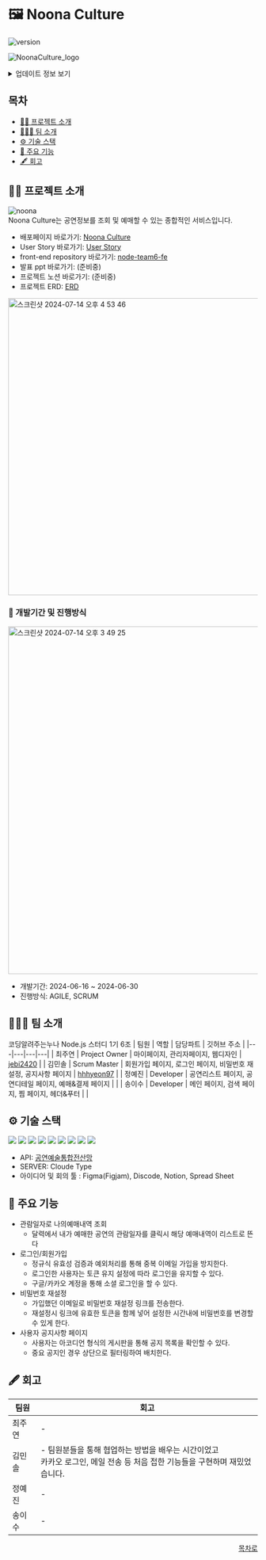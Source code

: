 # 🖼️ Noona Culture  
![version](https://img.shields.io/badge/version-1.0.0-blue)  

![NoonaCulture_logo](https://github.com/user-attachments/assets/9a14c607-6ea2-40f6-bad6-bfbb84087c0f)  

<details>
<summary>업데이트 정보 보기</summary>

- v1.0.0 (2024-06-30): 첫 번째 릴리스

</details>

## 목차

- [👨‍🏫 프로젝트 소개](#-프로젝트-소개)
- [🧑‍🤝‍🧑 팀 소개](#-팀-소개)
- [⚙️ 기술 스택](#-기술-스택)
- [📌 주요 기능](#-주요-기능)
- [🖋 회고](#-회고)


## 👨‍🏫 프로젝트 소개  
![noona](https://github.com/user-attachments/assets/c8235309-fe09-42f1-952f-f56e3337c3a8)  
Noona Culture는 공연정보를 조회 및 예매할 수 있는 종합적인 서비스입니다.  

- 배포페이지 바로가기: [Noona Culture](https://noona-culture.netlify.app/)
- User Story 바로가기: [User Story](https://docs.google.com/spreadsheets/d/1HGgDP4rUhWvZL-eKAirGMlfbq1DQ98yUOebkyV5f2GQ/edit?gid=0#gid=0)
- front-end repository 바로가기: [node-team6-fe](https://github.com/hhhyeon97/node-team6-fe)
- 발표 ppt 바로가기: (준비중)
- 프로젝트 노션 바로가기: (준비중)
- 프로젝트 ERD: [ERD](https://app.diagrams.net/#G1Z4yWPmKpvHqm78CCv1bmOwMLuUIFFN_Q#%7B%22pageId%22%3A%22eOnixxZUXJWLaz6sClB1%22%7D)
<img width="600" alt="스크린샷 2024-07-14 오후 4 53 46" src="https://github.com/user-attachments/assets/a1f3835b-c43a-4247-baa8-5008e629757a">

  
### 📅 개발기간 및 진행방식

<img width="702" alt="스크린샷 2024-07-14 오후 3 49 25" src="https://github.com/user-attachments/assets/e346fff5-7b4a-4d8f-913c-c43e2560d6c9">

- 개발기간: 2024-06-16 ~ 2024-06-30
- 진행방식: AGILE, SCRUM

## 🧑‍🤝‍🧑 팀 소개  
코딩알려주는누나 Node.js 스터디 1기 6조
| 팀원 | 역할 | 담당파트 | 깃허브 주소 |
|---|---|---|---|
| 최주연 | Project Owner | 마이페이지, 관리자페이지, 웹디자인 | [jebi2420](https://github.com/jebi2420?tab=overview&from=2024-01-01&to=2024-01-04) |
| 김민솔 | Scrum Master | 회원가입 페이지, 로그인 페이지, 비밀번호 재설정, 공지사항 페이지  | [hhhyeon97](https://github.com/hhhyeon97) |
| 정예진 | Developer | 공연리스트 페이지, 공연디테일 페이지, 예매&결제 페이지 | |
| 송이수 | Developer | 메인 페이지, 검색 페이지, 찜 페이지, 헤더&푸터 | |

## ⚙️ 기술 스택  
<img src="https://img.shields.io/badge/javascript-F7DF1E?style=for-the-badge&logo=javascript&logoColor=black"> <img src="https://img.shields.io/badge/react-61DAFB?style=for-the-badge&logo=react&logoColor=black">
<img src="https://img.shields.io/badge/node.js-339933?style=for-the-badge&logo=nodedotjs&logoColor=white">
<img src="https://img.shields.io/badge/mongodb-47A248?style=for-the-badge&logo=mongodb&logoColor=white">
<img src="https://img.shields.io/badge/express-000000?style=for-the-badge&logo=express&logoColor=white">
<img src="https://img.shields.io/badge/fontawesome-528DD7?style=for-the-badge&logo=fontawesome&logoColor=white">
<img src="https://img.shields.io/badge/netlify-00C7B7?style=for-the-badge&logo=netlify&logoColor=white">
<img src="https://img.shields.io/badge/bootstrap-7952B3?style=for-the-badge&logo=bootstrap&logoColor=white">
<img src="https://img.shields.io/badge/sass-CC6699?style=for-the-badge&logo=sass&logoColor=white">
- API: [공연예술통합전산망](https://www.kopis.or.kr/por/cs/openapi/openApiInfo.do?menuId=MNU_00074)
- SERVER: Cloude Type
- 아이디어 및 회의 툴 : Figma(Figjam), Discode, Notion, Spread Sheet


## 📌 주요 기능
 - 관람일자로 나의예매내역 조회
   - 달력에서 내가 예매한 공연의 관람일자를 클릭시 해당 예매내역이 리스트로 뜬다
 - 로그인/회원가입
   - 정규식 유효성 검증과 예외처리를 통해 중복 이메일 가입을 방지한다.
   - 로그인한 사용자는 토큰 유지 설정에 따라 로그인을 유지할 수 있다.
   - 구글/카카오 계정을 통해 소셜 로그인을 할 수 있다.
 - 비밀번호 재설정
   - 가입했던 이메일로 비밀번호 재설정 링크를 전송한다.
   - 재설정시 링크에 유효한 토큰을 함께 넣어 설정한 시간내에 비밀번호를 변경할 수 있게 한다.
 - 사용자 공지사항 페이지
   - 사용자는 아코디언 형식의 게시판을 통해 공지 목록을 확인할 수 있다.
   - 중요 공지인 경우 상단으로 필터링하여 배치한다.

## 🖋 회고
| 팀원 | 회고 |
|---|---| 
| 최주연 | - |
| 김민솔 | - 팀원분들을 통해 협업하는 방법을 배우는 시간이었고 <br/>카카오 로그인, 메일 전송 등 처음 접한 기능들을 구현하며 재밌었습니다.|
| 정예진 | - |
| 송이수 | - |

<div align="right">
  
[목차로](#목차)

</div>
